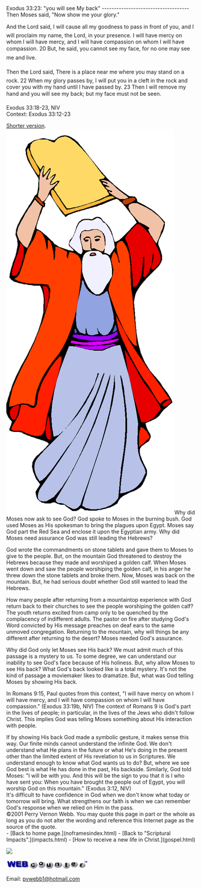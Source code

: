  <head> <title>(PVW) : Exodus 33:23: "you will see My back"</title> <meta content="IE=9" http-equiv="X-UA-Compatible"></meta> <link href="css/page_style.css" rel="stylesheet" type="text/css"></link> </head><body><div class="page_style">Exodus 33:23: "you will see My back"
------------------------------------

<div class="p">Then Moses said, "Now show me your glory."

And the Lord said, &#147;I will cause all my goodness to pass in front of you, and I will proclaim my name, the Lord, in your presence. I will have mercy on whom I will have mercy, and I will have compassion on whom I will have compassion. 20 But,&#148; he said, &#147;you cannot see my face, for no one may see me and live.&#148;

Then the Lord said, &#147;There is a place near me where you may stand on a rock. 22 When my glory passes by, I will put you in a cleft in the rock and cover you with my hand until I have passed by. 23 Then I will remove my hand and you will see my back; but my face must not be seen.&#148;

 Exodus 33:18-23, NIV   
 Context: Exodus 33:12-23</div> [Shorter version](seegod.html).  
 ![](images/moses.gif)Why did Moses now ask to see God? God spoke to Moses in the burning bush. God used Moses as His spokesman to bring the plagues upon Egypt. Moses say God part the Red Sea and enclose it upon the Egyptian army. Why did Moses need assurance God was still leading the Hebrews?

God wrote the commandments on stone tablets and gave them to Moses to give to the people. But, on the mountain God threatened to destroy the Hebrews because they made and worshiped a golden calf. When Moses went down and saw the people worshiping the golden calf, in his anger he threw down the stone tablets and broke them. Now, Moses was back on the mountain. But, he had serious doubt whether God still wanted to lead the Hebrews.

How many people after returning from a mountaintop experience with God return back to their churches to see the people worshiping the golden calf? The youth returns excited from camp only to be quenched by the complacency of indifferent adults. The pastor on fire after studying God's Word convicted by His message preaches on deaf ears to the same unmoved congregation. Returning to the mountain, why will things be any different after returning to the desert? Moses needed God's assurance.

Why did God only let Moses see His back? We must admit much of this passage is a mystery to us. To some degree, we can understand our inability to see God's face because of His holiness. But, why allow Moses to see His back? What God's back looked like is a total mystery. It's not the kind of passage a moviemaker likes to dramatize. But, what was God telling Moses by showing His back.

In Romans 9:15, Paul quotes from this context, "I will have mercy on whom I will have mercy, and I will have compassion on whom I will have compassion." (Exodus 33:19b, NIV) The context of Romans 9 is God's part in the lives of people; in particular, in the lives of the Jews who didn't follow Christ. This implies God was telling Moses something about His interaction with people.

<div class="p">If by showing His back God made a symbolic gesture, it makes sense this way. Our finite minds cannot understand the infinite God. We don't understand what He plans in the future or what He's doing in the present other than the limited extent of His revelation to us in Scriptures. We understand enough to know what God wants us to do? But, where we see God best is what He has done in the past, His backside. Similarly, God told Moses: "I will be with you. And this will be the sign to you that it is I who have sent you: When you have brought the people out of Egypt, you will worship God on this mountain." (Exodus 3:12, NIV)

</div>It's difficult to have confidence in God when we don't know what today or tomorrow will bring. What strengthens our faith is when we can remember God's response when we relied on Him in the pass.

<div class="copy">©2001 Perry Vernon Webb. You may quote this page in part or the whole as long as you do not alter the wording and reference this Internet page as the source of the quote.</div>  </div>- [Back to home page.](noframesindex.html)
- [Back to "Scriptural Impacts".](impacts.html)
- [How to receive a new life in Christ.](gospel.html)
 
![](http://counter.digits.com/wc/-d/4/pvwebb)

[![digits](images/wc-03.gif)](http://www.digits.com/)

Email: [pvwebb1@hotmail.com](mailto:pvwebb1@hotmail.com)

 